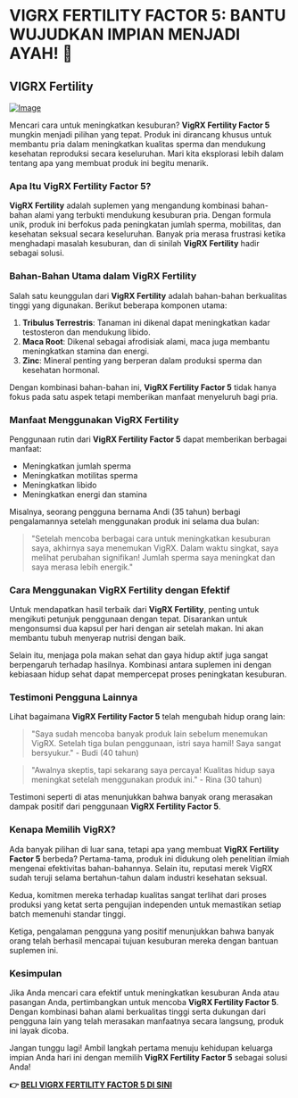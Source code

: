 # VIGRX FERTILITY FACTOR 5: BANTU WUJUDKAN IMPIAN MENJADI AYAH! 🌟

## VIGRX Fertility

[![Image](https://www2.sellhealth.com/139/fertility-factor-5-15-1.jpg)](https://gchaffi.com/jJglDGdN)

Mencari cara untuk meningkatkan kesuburan? **VigRX Fertility Factor 5** mungkin menjadi pilihan yang tepat. Produk ini dirancang khusus untuk membantu pria dalam meningkatkan kualitas sperma dan mendukung kesehatan reproduksi secara keseluruhan. Mari kita eksplorasi lebih dalam tentang apa yang membuat produk ini begitu menarik.

### Apa Itu VigRX Fertility Factor 5?

**VigRX Fertility** adalah suplemen yang mengandung kombinasi bahan-bahan alami yang terbukti mendukung kesuburan pria. Dengan formula unik, produk ini berfokus pada peningkatan jumlah sperma, mobilitas, dan kesehatan seksual secara keseluruhan. Banyak pria merasa frustrasi ketika menghadapi masalah kesuburan, dan di sinilah **VigRX Fertility** hadir sebagai solusi.

### Bahan-Bahan Utama dalam VigRX Fertility

Salah satu keunggulan dari **VigRX Fertility** adalah bahan-bahan berkualitas tinggi yang digunakan. Berikut beberapa komponen utama:

1. **Tribulus Terrestris**: Tanaman ini dikenal dapat meningkatkan kadar testosteron dan mendukung libido.
2. **Maca Root**: Dikenal sebagai afrodisiak alami, maca juga membantu meningkatkan stamina dan energi.
3. **Zinc**: Mineral penting yang berperan dalam produksi sperma dan kesehatan hormonal.

Dengan kombinasi bahan-bahan ini, **VigRX Fertility Factor 5** tidak hanya fokus pada satu aspek tetapi memberikan manfaat menyeluruh bagi pria.

### Manfaat Menggunakan VigRX Fertility

Penggunaan rutin dari **VigRX Fertility Factor 5** dapat memberikan berbagai manfaat:

- Meningkatkan jumlah sperma
- Meningkatkan motilitas sperma
- Meningkatkan libido
- Meningkatkan energi dan stamina

Misalnya, seorang pengguna bernama Andi (35 tahun) berbagi pengalamannya setelah menggunakan produk ini selama dua bulan:

> "Setelah mencoba berbagai cara untuk meningkatkan kesuburan saya, akhirnya saya menemukan VigRX. Dalam waktu singkat, saya melihat perubahan signifikan! Jumlah sperma saya meningkat dan saya merasa lebih energik."

### Cara Menggunakan VigRX Fertility dengan Efektif

Untuk mendapatkan hasil terbaik dari **VigRX Fertility**, penting untuk mengikuti petunjuk penggunaan dengan tepat. Disarankan untuk mengonsumsi dua kapsul per hari dengan air setelah makan. Ini akan membantu tubuh menyerap nutrisi dengan baik.

Selain itu, menjaga pola makan sehat dan gaya hidup aktif juga sangat berpengaruh terhadap hasilnya. Kombinasi antara suplemen ini dengan kebiasaan hidup sehat dapat mempercepat proses peningkatan kesuburan.

### Testimoni Pengguna Lainnya

Lihat bagaimana **VigRX Fertility Factor 5** telah mengubah hidup orang lain:

> "Saya sudah mencoba banyak produk lain sebelum menemukan VigRX. Setelah tiga bulan penggunaan, istri saya hamil! Saya sangat bersyukur." - Budi (40 tahun)

> "Awalnya skeptis, tapi sekarang saya percaya! Kualitas hidup saya meningkat setelah menggunakan produk ini." - Rina (30 tahun)

Testimoni seperti di atas menunjukkan bahwa banyak orang merasakan dampak positif dari penggunaan **VigRX Fertility Factor 5**.

### Kenapa Memilih VigRX?

Ada banyak pilihan di luar sana, tetapi apa yang membuat **VigRX Fertility Factor 5** berbeda? Pertama-tama, produk ini didukung oleh penelitian ilmiah mengenai efektivitas bahan-bahannya. Selain itu, reputasi merek VigRX sudah teruji selama bertahun-tahun dalam industri kesehatan seksual.

Kedua, komitmen mereka terhadap kualitas sangat terlihat dari proses produksi yang ketat serta pengujian independen untuk memastikan setiap batch memenuhi standar tinggi.

Ketiga, pengalaman pengguna yang positif menunjukkan bahwa banyak orang telah berhasil mencapai tujuan kesuburan mereka dengan bantuan suplemen ini.

### Kesimpulan

Jika Anda mencari cara efektif untuk meningkatkan kesuburan Anda atau pasangan Anda, pertimbangkan untuk mencoba **VigRX Fertility Factor 5**. Dengan kombinasi bahan alami berkualitas tinggi serta dukungan dari pengguna lain yang telah merasakan manfaatnya secara langsung, produk ini layak dicoba.

Jangan tunggu lagi! Ambil langkah pertama menuju kehidupan keluarga impian Anda hari ini dengan memilih **VigRX Fertility Factor 5** sebagai solusi Anda!



**👉 [BELI VIGRX FERTILITY FACTOR 5 DI SINI](https://gchaffi.com/jJglDGdN)**